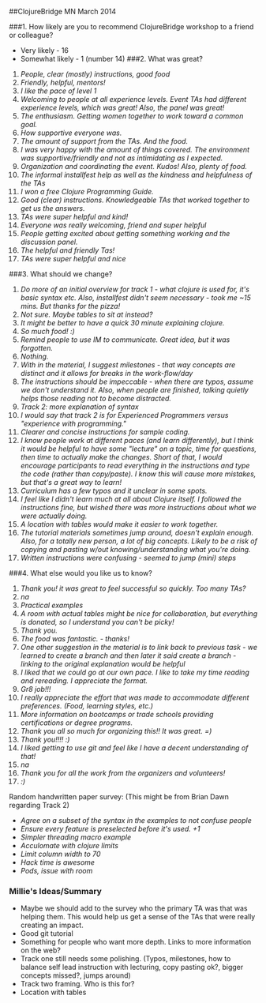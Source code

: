 ##ClojureBridge MN March 2014

###1. How likely are you to recommend  ClojureBridge workshop to a friend or colleague?
- Very likely - 16
- Somewhat likely - 1 (number 14)
###2. What was great?
1. _People, clear (mostly) instructions, good food_
2. _Friendly, helpful, mentors!_
3. _I like the pace of level 1_
4.  _Welcoming to people at all experience levels. Event TAs had different experience levels, which was great! Also, the panel was great!_
5. _The enthusiasm. Getting women together to work toward a common goal._
6. _How supportive everyone was._
7. _The amount of support from the TAs. And the food._
8. _I was very happy with the amount of things covered. The environment was supportive/friendly and not as intimidating as I expected._
9. _Organization and coordinating the event. Kudos! Also, plenty of food._
10. _The informal installfest help as well as the kindness and helpfulness of the TAs_
11. _I won a free Clojure Programming Guide._
12. _Good (clear) instructions. Knowledgeable TAs that worked together to get us the answers._
13. _TAs were super helpful and kind!_
14. _Everyone was really welcoming, friend and super helpful_
15. _People getting excited about getting something working and the discussion panel._
16. _The helpful and friendly Tas!_
17. _TAs were super helpful and nice_

###3. What should we change?
1.  _Do more of an initial overview for track 1 - what clojure is used for, it's basic syntax etc. Also, installfest didn't seem necessary - took me ~15 mins. But thanks for the pizza!_
2. _Not sure. Maybe tables to sit at instead?_
3. _It might be better to have a quick 30 minute explaining clojure._
4. _So much food! :)_
5. _Remind people to use IM to communicate. Great idea, but it was forgotten._
6. _Nothing._
7. _With in the material, I suggest milestones - that way concepts are distinct and it allows for breaks in the work-flow/day_
8. _The instructions should be impeccable - when there are typos, assume we don't understand it. Also, when people are finished, talking quietly helps those reading not to become distracted._
9. _Track 2: more explanation of syntax_
10. _I would say that track 2 is for Experienced Programmers versus "experience with programming."_
11. _Clearer and concise instructions for sample coding._
12. _I know people work at different paces (and learn differently), but I think it would be helpful to have some "lecture" on a topic, time for questions, then time to actually make the changes. Short of that, I would encourage participants to read everything in the instructions and type the code (rather than copy/paste). I know this will cause more mistakes, but that's a great way to learn!_
13. _Curriculum has a few typos and it unclear in some spots._
14. _I feel like I didn't learn much at all about Clojure itself. I followed the instructions fine, but wished there was more instructions about what we were actually doing._
15. _A location with tables would make it easier to work together._
16. _The tutorial materials sometimes jump around, doesn't explain enough. Also, for a totally new person, a lot of big concepts. Likely to be a risk of copying and pasting w/out knowing/understanding what you're doing._
17. _Written instructions were confusing - seemed to jump (mini) steps_

###4. What else would you like us to know?
1. _Thank you! it was great to feel successful so quickly. Too many TAs?_
2. _na_
3. _Practical examples_
4. _A room with actual tables might be nice for collaboration, but everything is donated, so I understand you can't be picky!_
5. _Thank you._
6. _The food was fantastic. - thanks!_
7. _One other suggestion in the material is to link back to previous task - we learned to create a branch and then later it said create a branch - linking to the original explanation would be helpful_
8. _I liked that we could go at our own pace. I like to take my time reading and rereading. I appreciate the format._
9. _Gr8 job!!!_
10. _I really appreciate the effort that was made to accommodate different preferences. (Food, learning styles, etc.)_
11. _More information on bootcamps or trade schools providing certifications or degree programs._
12. _Thank you all so much for organizing this!! It was great. =)_
13. _Thank you!!!! :)_
14. _I liked getting to use git and feel like I have a decent understanding of that!_
15. _na_
16. _Thank you for all the work from the organizers and volunteers!_
17. _:)_

Random handwritten paper survey: (This might be from Brian Dawn regarding Track 2)
- _Agree on a subset of the syntax in the examples to not confuse people_
- _Ensure every feature is preselected before it's used. +1_
- _Simpler threading macro example_
- _Acculomate with clojure limits_
- _Limit column width to 70_
- _Hack time is awesome_
- _Pods, issue with room_

### Millie's Ideas/Summary
- Maybe we should add to the survey who the primary TA was that was helping them. This would help us get a sense of the TAs that were really creating an impact.
- Good git tutorial
- Something for people who want more depth. Links to more information on the web?
- Track one still needs some polishing. (Typos, milestones, how to balance self lead instruction with lecturing, copy pasting ok?, bigger concepts missed?, jumps around)
- Track two framing. Who is this for?
- Location with tables
